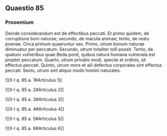 ## Quaestio 85

### Prooemium

Deinde considerandum est de effectibus peccati. Et primo quidem, de corruptione boni naturae; secundo, de macula animae; tertio, de reatu poenae. Circa primum quaeruntur sex. Primo, utrum bonum naturae diminuatur per peccatum. Secundo, utrum totaliter tolli possit. Tertio, de quatuor vulneribus quae Beda ponit, quibus natura humana vulnerata est propter peccatum. Quarto, utrum privatio modi, speciei et ordinis, sit effectus peccati. Quinto, utrum mors et alii defectus corporales sint effectus peccati. Sexto, utrum sint aliquo modo homini naturales.

![[II-I q. 85 a. 1#Articulus 1]]

![[II-I q. 85 a. 2#Articulus 2]]

![[II-I q. 85 a. 3#Articulus 3]]

![[II-I q. 85 a. 4#Articulus 4]]

![[II-I q. 85 a. 5#Articulus 5]]

![[II-I q. 85 a. 6#Articulus 6]]

